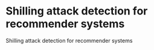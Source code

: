 # Shilling attack detection for recommender systems

Shilling attack detection for recommender systems